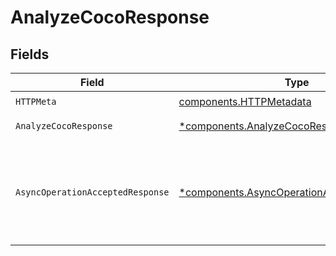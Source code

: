 # AnalyzeCocoResponse


## Fields

| Field                                                                                                                                                                                                                                                                | Type                                                                                                                                                                                                                                                                 | Required                                                                                                                                                                                                                                                             | Description                                                                                                                                                                                                                                                          | Example                                                                                                                                                                                                                                                              |
| -------------------------------------------------------------------------------------------------------------------------------------------------------------------------------------------------------------------------------------------------------------------- | -------------------------------------------------------------------------------------------------------------------------------------------------------------------------------------------------------------------------------------------------------------------- | -------------------------------------------------------------------------------------------------------------------------------------------------------------------------------------------------------------------------------------------------------------------- | -------------------------------------------------------------------------------------------------------------------------------------------------------------------------------------------------------------------------------------------------------------------- | -------------------------------------------------------------------------------------------------------------------------------------------------------------------------------------------------------------------------------------------------------------------- |
| `HTTPMeta`                                                                                                                                                                                                                                                           | [components.HTTPMetadata](../../models/components/httpmetadata.md)                                                                                                                                                                                                   | :heavy_check_mark:                                                                                                                                                                                                                                                   | N/A                                                                                                                                                                                                                                                                  |                                                                                                                                                                                                                                                                      |
| `AnalyzeCocoResponse`                                                                                                                                                                                                                                                | [*components.AnalyzeCocoResponse](../../models/components/analyzecocoresponse.md)                                                                                                                                                                                    | :heavy_minus_sign:                                                                                                                                                                                                                                                   | Analysis succeeded                                                                                                                                                                                                                                                   |                                                                                                                                                                                                                                                                      |
| `AsyncOperationAcceptedResponse`                                                                                                                                                                                                                                     | [*components.AsyncOperationAcceptedResponse](../../models/components/asyncoperationacceptedresponse.md)                                                                                                                                                              | :heavy_minus_sign:                                                                                                                                                                                                                                                   | Analysis accepted                                                                                                                                                                                                                                                    | {<br/>"data": {<br/>"task_id": "053f4bde4b933c8ecef23724ecde63b667c1ea21816d56c161c7ec1df6297da4b43109625650e9edf0f42152cc4cc32c8ad57824ac75ba8e05020f827c415559ac1248076a2d72c0a73af0479cca77eb",<br/>"status": "pending"<br/>},<br/>"request_id": "17c3b70c5096df0e77e838323abb7029"<br/>} |